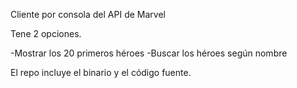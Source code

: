 Cliente por consola del API de Marvel

Tene 2 opciones.

-Mostrar los 20 primeros héroes
-Buscar los héroes según nombre

El repo incluye el binario y el código fuente.